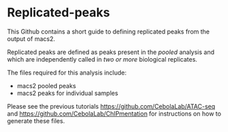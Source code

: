 # Replicated-peaks

This Github contains a short guide to defining replicated peaks from the output of macs2.

Replicated peaks are defined as peaks present in the *pooled* analysis and which are independently called in *two or more* biological replicates. 


The files required for this analysis include:

- macs2 pooled peaks
- macs2 peaks for individual samples

Please see the previous tutorials https://github.com/CebolaLab/ATAC-seq and https://github.com/CebolaLab/ChIPmentation for instructions on how to generate these files.


